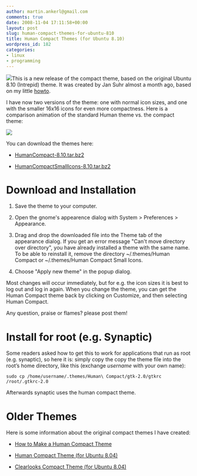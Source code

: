 ```yaml
---
author: martin.ankerl@gmail.com
comments: true
date: 2008-11-04 17:11:58+00:00
layout: post
slug: human-compact-themes-for-ubuntu-810
title: Human Compact Themes (for Ubuntu 8.10)
wordpress_id: 182
categories:
- linux
- programming
---
```


[![](http://brainstorm.ubuntu.com/idea/6772/image/1/)](http://brainstorm.ubuntu.com/idea/6772/)This is a new release of the compact theme, based on the original Ubuntu 8.10 (Intrepid) theme. It was created by Jan Suhr almost a month ago, based on my little [howto](/2008/10/10/how-to-make-a-compact-gnome-theme/).

I have now two versions of the theme: one with normal icon sizes, and one with the smaller 16x16 icons for even more compactness. Here is a comparison animation of the standard Human theme vs. the compact theme:


![](/files/compact8.10.gif)


You can download the themes here:




  * [HumanCompact-8.10.tar.bz2](/files/HumanCompact-8.10.tar.bz2)

  * [HumanCompactSmallIcons-8.10.tar.bz2](/files/HumanCompactSmallIcons-8.10.tar.bz2)





# Download and Installation






  1. Save the theme to your computer.

  2. Open the gnome's appearence dialog with System > Preferences > Appearance.

  3. Drag and drop the downloaded file into the Theme tab of the appearance dialog. If you get an error message "Can't move directory over directory", you have already installed a theme with the same name. To be able to reinstall it, remove the directory ~/.themes/Human Compact or ~/.themes/Human Compact Small Icons.

  4. Choose "Apply new theme" in the popup dialog.

Most changes will occur immediately, but for e.g. the icon sizes it is best to log out and log in again. When you change the theme, you can get the Human Compact theme back by clicking on Customize, and then selecting Human Compact.

Any question, praise or flames? please post them!



# Install for root (e.g. Synaptic)


Some readers asked how to get this to work for applications that run as root (e.g. synaptic), so here it is: simply copy the copy the theme file into the root’s home directory, like this (exchange _username_ with your own name):


    
    sudo cp /home/username/.themes/Human\ Compact/gtk-2.0/gtkrc /root/.gtkrc-2.0



Afterwards synaptic uses the human compact theme.



# Older Themes


Here is some information about the original compact themes I have created:




  * [How to Make a Human Compact Theme](http://martin.ankerl.com/2008/10/10/how-to-make-a-compact-gnome-theme/)

  * [Human Compact Theme (for Ubuntu 8.04)](/2008/05/13/human-compact-gnome-theme/)

  * [Clearlooks Compact Theme (for Ubuntu 8.04)](/2007/11/04/clearlooks-compact-gnome-theme/)

